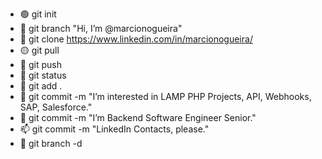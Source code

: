 - 🟢 git init
- 🚩 git branch "Hi, I’m @marcionogueira"
- 🚩 git clone https://www.linkedin.com/in/marcionogueira/
- 🟡 git pull
- 🚩 git push
- 🚩 git status
- 🚩 git add .
- 🚩 git commit -m "I’m interested in LAMP PHP Projects, API, Webhooks, SAP, Salesforce."
- 🚩 git commit -m "I’m Backend Software Engineer Senior."
- 📫 git commit -m "LinkedIn Contacts, please."
- 🔴 git branch -d

<!---
marcionogueira/marcionogueira is a ✨ public ✨ repository for contact only.
--->
